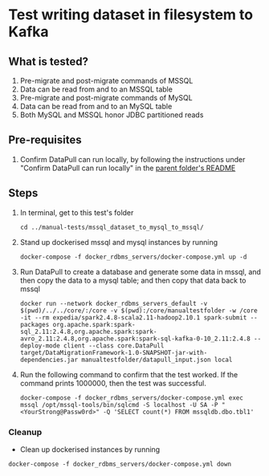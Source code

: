 # Test writing dataset in filesystem to Kafka

## What is tested?
1. Pre-migrate and post-migrate commands of MSSQL
1. Data can be read from and to an MSSQL table
1. Pre-migrate and post-migrate commands of MySQL
1. Data can be read from and to an MySQL table
1. Both MySQL and MSSQL honor JDBC partitioned reads

## Pre-requisites

1. Confirm DataPull can run locally, by following the instructions under "Confirm DataPull can run locally" in the [parent folder's README](../README.md)

## Steps

1. In terminal, get to this test's folder
    ```shell
    cd ../manual-tests/mssql_dataset_to_mysql_to_mssql/
    ```
1. Stand up dockerised mssql and mysql instances by running
    ```shell
    docker-compose -f docker_rdbms_servers/docker-compose.yml up -d
    ```
   
1. Run DataPull to create a database and generate some data in mssql, and then copy the data to a mysql table; and then copy that data back to mssql
    ```shell
    docker run --network docker_rdbms_servers_default -v $(pwd)/../../core/:/core -v $(pwd):/core/manualtestfolder -w /core -it --rm expedia/spark2.4.8-scala2.11-hadoop2.10.1 spark-submit --packages org.apache.spark:spark-sql_2.11:2.4.8,org.apache.spark:spark-avro_2.11:2.4.8,org.apache.spark:spark-sql-kafka-0-10_2.11:2.4.8 --deploy-mode client --class core.DataPull target/DataMigrationFramework-1.0-SNAPSHOT-jar-with-dependencies.jar manualtestfolder/datapull_input.json local
    ```
1. Run the following command to confirm that the test worked. If the command prints 1000000, then the test was successful.
   ```shell
   docker-compose -f docker_rdbms_servers/docker-compose.yml exec mssql /opt/mssql-tools/bin/sqlcmd -S localhost -U SA -P "<YourStrong@Passw0rd>" -Q 'SELECT count(*) FROM mssqldb.dbo.tbl1'
   ```

### Cleanup

- Clean up dockerised instances by running
```shell script
docker-compose -f docker_rdbms_servers/docker-compose.yml down
```